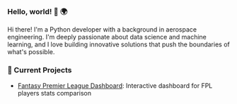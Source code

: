 ### Hello, world! 👋 🌍

Hi there! I'm a Python developer with a background in aerospace engineering. I'm deeply passionate about data science and machine learning, and I love building innovative solutions that push the boundaries of what's possible.

### 🔭 Current Projects
- [Fantasy Premier League Dashboard](https://fpl-analytics.onrender.com/): Interactive dashboard for FPL players stats comparison

<!--
**Rorjh/Rorjh** is a ✨ _special_ ✨ repository because its `README.md` (this file) appears on your GitHub profile.

Here are some ideas to get you started:

- 🔭 I’m currently working on ...
- 🌱 I’m currently learning ...
- 👯 I’m looking to collaborate on ...
- 🤔 I’m looking for help with ...
- 💬 Ask me about ...
- 📫 How to reach me: ...
- 😄 Pronouns: ...
- ⚡ Fun fact: ...
-->
